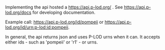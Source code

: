 Implementing the api hosted a https://api.p-lod.org/ . See https://api.p-lod.org/docs for developing documentation.

Example call: https://api.p-lod.org/id/pompeii or https://api.p-lod.org/id/urn:p-lod:id:pompeii.

In general, the api returns json and uses P-LOD urns when it can. It accepts either ids - such as 'pompeii' or 'r1' - or urns.
